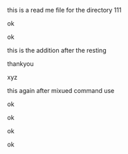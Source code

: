 this is a read me file for the directory 111


ok 




ok


this is the addition after the resting 



thankyou




 xyz
  



this again after mixued command use



ok



ok


ok


ok


 
